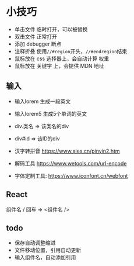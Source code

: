 # 小技巧

- 单击文件 临时打开，可以被替换
- 双击文件 正常打开
- 添加 debugger 断点
- 注释折叠 使用`//#region`开头，`//#endregion`结束
- 鼠标放在 css 选择器上，会自动计算 权重
- 鼠标放在 关键字 上，会提供 MDN 地址

## 输入

- 输入lorem 生成一段英文
- 输入lorem5 生成5个单词的英文

- div.类名 => 该类名的div
- div#id => 该ID的div

- 汉字转拼音 <https://www.aies.cn/pinyin2.htm>
- 解码工具 <https://www.wetools.com/url-encode>
- 字体定制工具: <https://www.iconfont.cn/webfont>

## React

 组件名 / 回车 => <组件名 />

## todo

- 保存自动调整缩进
- 文件移动位置，引用自动更新
- 输入组件名，自动添加引用
